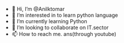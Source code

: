 - 👋 Hi, I’m @Anilktomar
- 👀 I’m interested in to learn python language
- 🌱 I’m currently learning Python 
- 💞️ I’m looking to collaborate on IT.sector
- 📫 How to reach me. ans(through youtube)
<!---
Anilktomar/Anilktomar is a ✨ special ✨ repository because its `README.md` (this file) appears on your GitHub profile.
You can click the Preview link to take a look at your changes.
--->
